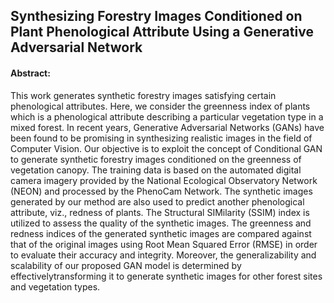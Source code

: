 ## Synthesizing Forestry Images Conditioned on Plant Phenological Attribute Using a Generative Adversarial Network

#### Abstract:

This work generates synthetic forestry images satisfying certain phenological attributes. Here, we consider the greenness index of plants which is a phenological attribute describing a particular vegetation type in a mixed forest. In recent years, Generative Adversarial Networks (GANs) have been found to be promising in synthesizing realistic images in the field of Computer Vision. Our objective is to exploit the concept of Conditional GAN to generate synthetic forestry images conditioned on the greenness of vegetation canopy. The training data is based on the automated digital camera imagery provided by the National Ecological Observatory Network (NEON) and processed by the PhenoCam Network. The synthetic images generated by our method are also used to predict another phenological attribute, viz., redness of plants. The Structural SIMilarity (SSIM) index is utilized to assess the quality of the synthetic images. The greenness and redness indices of the generated synthetic images are compared against that of the original images using Root Mean Squared Error (RMSE) in order to evaluate their accuracy and integrity. Moreover, the generalizability and scalability of our proposed GAN model is determined by effectivelytransforming it to generate synthetic images for other forest sites and vegetation types.
